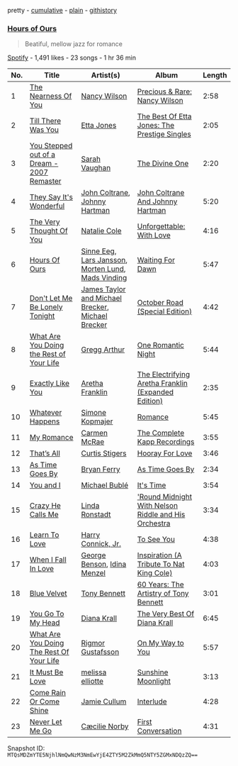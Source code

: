 pretty - [cumulative](/playlists/cumulative/54LbSpjd64NjKPUyYAGkNU.md) - [plain](/playlists/plain/54LbSpjd64NjKPUyYAGkNU) - [githistory](https://github.githistory.xyz/mackorone/spotify-playlist-archive/blob/main/playlists/plain/54LbSpjd64NjKPUyYAGkNU)

### [Hours of Ours](https://open.spotify.com/playlist/54LbSpjd64NjKPUyYAGkNU)

> Beatiful, mellow jazz for romance

[Spotify](https://open.spotify.com/user/spotify) - 1,491 likes - 23 songs - 1 hr 36 min

| No. | Title | Artist(s) | Album | Length |
|---|---|---|---|---|
| 1 | [The Nearness Of You](https://open.spotify.com/track/5Q8vFGe2wgjD50TzkHWAkp) | [Nancy Wilson](https://open.spotify.com/artist/2JfVCMa3FlvQRlLT5uH9zb) | [Precious & Rare: Nancy Wilson](https://open.spotify.com/album/1qvEgeCQpyGkmEFCL2fH8C) | 2:58 |
| 2 | [Till There Was You](https://open.spotify.com/track/09YbBHWddHG2Isn8AFBgnS) | [Etta Jones](https://open.spotify.com/artist/3CEdEF8RsuL3hAFJaujvr0) | [The Best Of Etta Jones: The Prestige Singles](https://open.spotify.com/album/3UP41HltK9W8HlazsmlqNL) | 2:05 |
| 3 | [You Stepped out of a Dream \- 2007 Remaster](https://open.spotify.com/track/3SptSk4a7ob8Qf4FfxQz4I) | [Sarah Vaughan](https://open.spotify.com/artist/1bgyxtWjZwA5PQlDsvs9b8) | [The Divine One](https://open.spotify.com/album/4OGrGH7qxDmjTlzP5w11Nx) | 2:20 |
| 4 | [They Say It's Wonderful](https://open.spotify.com/track/3vgNELn8MEMjWbdb3hAi3P) | [John Coltrane](https://open.spotify.com/artist/2hGh5VOeeqimQFxqXvfCUf), [Johnny Hartman](https://open.spotify.com/artist/7qVvIFc9DktkAc0HKzRhNo) | [John Coltrane And Johnny Hartman](https://open.spotify.com/album/2AXOX16zae4ZLiddqqzmp8) | 5:20 |
| 5 | [The Very Thought Of You](https://open.spotify.com/track/5vaadMKxBp0nvzfMrlaiQ7) | [Natalie Cole](https://open.spotify.com/artist/5tTsrGPwQRWUsHR2Xf7Ke9) | [Unforgettable: With Love](https://open.spotify.com/album/78qajwwkI8eOt1DrnUOtuL) | 4:16 |
| 6 | [Hours Of Ours](https://open.spotify.com/track/3noDxclU0hTMOCZJJu6vi6) | [Sinne Eeg](https://open.spotify.com/artist/20qKLdeJMj9d5RUHe37Izw), [Lars Jansson](https://open.spotify.com/artist/1kW3Vmt2UDZfYhc9So72dS), [Morten Lund](https://open.spotify.com/artist/44ioweuAw5P80TwfcibcpP), [Mads Vinding](https://open.spotify.com/artist/7rrlGOFMo4ERCTSBsWVxEP) | [Waiting For Dawn](https://open.spotify.com/album/7BPR07qyqeuxBo715ON7Jd) | 5:47 |
| 7 | [Don't Let Me Be Lonely Tonight](https://open.spotify.com/track/6K7JqasElx9wkiCjrh3YCl) | [James Taylor and Michael Brecker](https://open.spotify.com/artist/3ekWeDtkbJoQ8D7WwbZN2f), [Michael Brecker](https://open.spotify.com/artist/5IkynsVZoak9UR2Xt8qsMj) | [October Road \(Special Edition\)](https://open.spotify.com/album/3RHJNmuwD0fnwccBv2HTif) | 4:42 |
| 8 | [What Are You Doing the Rest of Your Life](https://open.spotify.com/track/0mo0lrHb9PTM4fIIYffk6F) | [Gregg Arthur](https://open.spotify.com/artist/0aQopayBTPPx1jQ5THTJ4j) | [One Romantic Night](https://open.spotify.com/album/6hP0WT5ktxvyCRCHXTmzbi) | 5:44 |
| 9 | [Exactly Like You](https://open.spotify.com/track/0PDRV7IO1q79KP3PaydAhr) | [Aretha Franklin](https://open.spotify.com/artist/7nwUJBm0HE4ZxD3f5cy5ok) | [The Electrifying Aretha Franklin \(Expanded Edition\)](https://open.spotify.com/album/5tGs5EjPwWWLJcsx7r1rvH) | 2:35 |
| 10 | [Whatever Happens](https://open.spotify.com/track/3N8iYWrOh4Qjr2LiM7IvQg) | [Simone Kopmajer](https://open.spotify.com/artist/7cylWVUnKfaVT2vpkNoRWB) | [Romance](https://open.spotify.com/album/2XGpZYTN1gktkJfMCcBQQM) | 5:45 |
| 11 | [My Romance](https://open.spotify.com/track/08msB2Pheap0m3jjQP8pU8) | [Carmen McRae](https://open.spotify.com/artist/2E3nXyfocf7qfHAIFNbBuj) | [The Complete Kapp Recordings](https://open.spotify.com/album/42mh5hg6L2ixpfRvvfqNgq) | 3:55 |
| 12 | [That’s All](https://open.spotify.com/track/6sSAu9luXXtIWDZ1Saw6d0) | [Curtis Stigers](https://open.spotify.com/artist/2bNtosg6E8tvmN6wYxPCfu) | [Hooray For Love](https://open.spotify.com/album/6LrheEX4HOEDjAh5oj4Q9c) | 3:46 |
| 13 | [As Time Goes By](https://open.spotify.com/track/43b0lDxUoOWdsMWrdfT6hY) | [Bryan Ferry](https://open.spotify.com/artist/5RNFFojXkPRmlJZIwXeKQC) | [As Time Goes By](https://open.spotify.com/album/7foiLbQUOIK8kzTuKtd4to) | 2:34 |
| 14 | [You and I](https://open.spotify.com/track/4DCyGPsinRW8b52Bt4yVDu) | [Michael Bublé](https://open.spotify.com/artist/1GxkXlMwML1oSg5eLPiAz3) | [It's Time](https://open.spotify.com/album/457fktVFXVwjQTl9wOLlfg) | 3:54 |
| 15 | [Crazy He Calls Me](https://open.spotify.com/track/6XGgIV8rqetmKFPETi9Jup) | [Linda Ronstadt](https://open.spotify.com/artist/1sXbwvCQLGZnaH0Jp2HTVc) | ['Round Midnight With Nelson Riddle and His Orchestra](https://open.spotify.com/album/5JlMe8Uu6D6byVllGv0ZF4) | 3:34 |
| 16 | [Learn To Love](https://open.spotify.com/track/2fAmovIwqtQLBWpyndipYH) | [Harry Connick, Jr.](https://open.spotify.com/artist/6u17YlWtW4oqFF5Hn9UU79) | [To See You](https://open.spotify.com/album/2XbOlwqciq5vq7icKV4tF1) | 4:38 |
| 17 | [When I Fall In Love](https://open.spotify.com/track/6CFuFSyAlwsRGO3CcRUqyP) | [George Benson](https://open.spotify.com/artist/4N8BwYTEC6XqykGvXXlmfv), [Idina Menzel](https://open.spotify.com/artist/73Np75Wv2tju61Eo9Zw4IR) | [Inspiration \(A Tribute To Nat King Cole\)](https://open.spotify.com/album/7CVBlFmDZnYjHyP6G0aj0m) | 4:03 |
| 18 | [Blue Velvet](https://open.spotify.com/track/5sMVujBLwXJH9AjToNoSbH) | [Tony Bennett](https://open.spotify.com/artist/2lolQgalUvZDfp5vvVtTYV) | [60 Years: The Artistry of Tony Bennett](https://open.spotify.com/album/4PEuqYJixNSCMotzbfmWNb) | 3:01 |
| 19 | [You Go To My Head](https://open.spotify.com/track/1sKOcOwjlVS4a8mEqomkdZ) | [Diana Krall](https://open.spotify.com/artist/5z1VAFwT35EVvCp1XlZZuL) | [The Very Best Of Diana Krall](https://open.spotify.com/album/6V0wO3QCv5hk6Y2ZAIICV4) | 6:45 |
| 20 | [What Are You Doing The Rest Of Your Life](https://open.spotify.com/track/4cZS6Zsn3H7Srg42UX7v5W) | [Rigmor Gustafsson](https://open.spotify.com/artist/4PVhLylgFzJbW165GuwMzU) | [On My Way to You](https://open.spotify.com/album/1HQrW5oQigjeWcKwR3HkNX) | 5:57 |
| 21 | [It Must Be Love](https://open.spotify.com/track/735WbySbM7FJGrdFHeGKXl) | [melissa elliotte](https://open.spotify.com/artist/2OYO7c5glKNbgbp5kMpGXB) | [Sunshine Moonlight](https://open.spotify.com/album/4qDJU53dUWCr9SAsVGXf6t) | 3:13 |
| 22 | [Come Rain Or Come Shine](https://open.spotify.com/track/26Wf6KbyU3axlGXfCGlD7e) | [Jamie Cullum](https://open.spotify.com/artist/3XxxEq6BREC57nCWXbQZ7o) | [Interlude](https://open.spotify.com/album/2z72SdeVR3kLHOp9I2zS4S) | 4:28 |
| 23 | [Never Let Me Go](https://open.spotify.com/track/29Ym1MRlru8wWI7CS6v05B) | [Cæcilie Norby](https://open.spotify.com/artist/6XFVoO2x9F6P1FxZy1PG4H) | [First Conversation](https://open.spotify.com/album/1aqCkWhgnTTAyTNME1k8v1) | 4:31 |

Snapshot ID: `MTQsMDZmYTE5NjhlNmQwNzM3NmEwYjE4ZTY5M2ZkMmQ5NTY5ZGMxNDQzZQ==`
